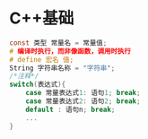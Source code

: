 <!-- 
title: 02-C++基础
sort: 
--> 
# C++基础

```c
const 类型 常量名 = 常量值;
# 编译时执行，而非像函数，调用时执行
# define 宏名 值;
String 字符串名称 = "字符串";
/*注释*/
switch(表达式){
    case 常量表达式1: 语句1; break;
    case 常量表达式2: 语句2; break;
    default : 语句n; break;
	...
}
```

